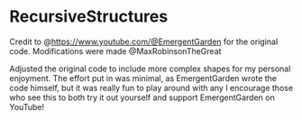 # RecursiveStructures
Credit to @https://www.youtube.com/@EmergentGarden for the original code. Modifications were made
@MaxRobinsonTheGreat

Adjusted the original code to include more complex shapes for my personal enjoyment. The effort put in was minimal, as EmergentGarden wrote the code himself, but it was really fun to play around with any I encourage those who see this to both try it out yourself and support EmergentGarden on YouTube!
